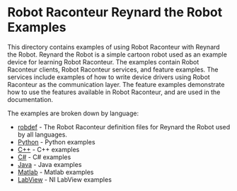 # Robot Raconteur Reynard the Robot Examples

This directory contains examples of using Robot Raconteur with Reynard the Robot. Reynard the Robot is a simple
cartoon robot used as an example device for learning Robot Raconteur. The examples contain Robot Raconteur clients,
Robot Raconteur services, and feature examples. The services include examples of how to write device drivers
using Robot Raconteur as the communication layer. The feature examples demonstrate how to use the features
available in Robot Raconteur, and are used in the documentation.

The examples are broken down by language:

- [robdef](robdef) - The Robot Raconteur definition files for Reynard the Robot used by all languages.
- [Python](python) - Python examples
- [C++](cpp) - C++ examples
- [C#](cs) - C# examples
- [Java](java) - Java examples
- [Matlab](matlab) - Matlab examples
- [LabView](labview) - NI LabView examples
